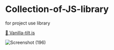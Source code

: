 # Collection-of-JS-library
for project use library

<p><a href="https://micku7zu.github.io/vanilla-tilt.js/">🍄 Vanilla-tilt.js</a></p>

 
![Screenshot (196)](https://user-images.githubusercontent.com/90051406/210486860-1c5a8e07-335e-47ae-a90d-e4e3f5f3d3c4.png)
